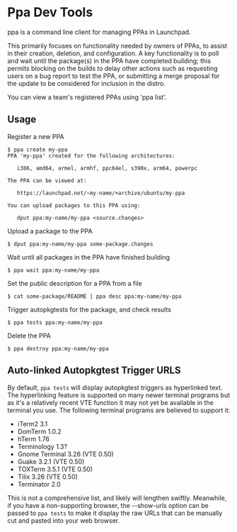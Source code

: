 Ppa Dev Tools
=============

ppa is a command line client for managing PPAs in Launchpad.

This primarily focuses on functionality needed by owners of PPAs, to
assist in their creation, deletion, and configuration.  A key
functionality is to poll and wait until the package(s) in the PPA have
completed building; this permits blocking on the builds to delay other
actions such as requesting users on a bug report to test the PPA, or
submitting a merge proposal for the update to be considered for
inclusion in the distro.

You can view a team's registered PPAs using 'ppa list'.


Usage
-----

Register a new PPA

```
$ ppa create my-ppa
PPA 'my-ppa' created for the following architectures:

   i386, amd64, armel, armhf, ppc64el, s390x, arm64, powerpc

The PPA can be viewed at:

   https://launchpad.net/~my-name/+archive/ubuntu/my-ppa

You can upload packages to this PPA using:

   dput ppa:my-name/my-ppa <source.changes>
```

Upload a package to the PPA

```
$ dput ppa:my-name/my-ppa some-package.changes
```

Wait until all packages in the PPA have finished building

```
$ ppa wait ppa:my-name/my-ppa
```

Set the public description for a PPA from a file

```
$ cat some-package/README | ppa desc ppa:my-name/my-ppa
```

Trigger autopkgtests for the package, and check results

```
$ ppa tests ppa:my-name/my-ppa
```

Delete the PPA

```
$ ppa destroy ppa:my-name/my-ppa
```

Auto-linked Autopkgtest Trigger URLS
------------------------------------

By default, `ppa tests` will display autopkgtest triggers as hyperlinked
text.  The hyperlinking feature is supported on many newer terminal
programs but as it's a relatively recent VTE function it may not yet be
available in the terminal you use.  The following terminal programs are
believed to support it:

  - iTerm2 3.1
  - DomTerm 1.0.2
  - hTerm 1.76
  - Terminology 1.3?
  - Gnome Terminal 3.26 (VTE 0.50)
  - Guake 3.2.1 (VTE 0.50)
  - TOXTerm 3.5.1 (VTE 0.50)
  - Tilix 3.26 (VTE 0.50)
  - Terminator 2.0

This is not a comprehensive list, and likely will lengthen swiftly.
Meanwhile, if you have a non-supporting browser, the --show-urls option
can be passed to `ppa tests` to make it display the raw URLs that can be
manually cut and pasted into your web browser.
